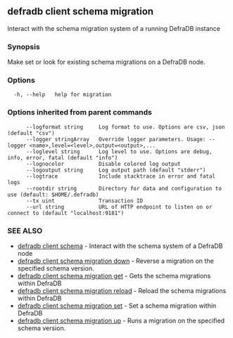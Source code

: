 ## defradb client schema migration

Interact with the schema migration system of a running DefraDB instance

### Synopsis

Make set or look for existing schema migrations on a DefraDB node.

### Options

```
  -h, --help   help for migration
```

### Options inherited from parent commands

```
      --logformat string     Log format to use. Options are csv, json (default "csv")
      --logger stringArray   Override logger parameters. Usage: --logger <name>,level=<level>,output=<output>,...
      --loglevel string      Log level to use. Options are debug, info, error, fatal (default "info")
      --lognocolor           Disable colored log output
      --logoutput string     Log output path (default "stderr")
      --logtrace             Include stacktrace in error and fatal logs
      --rootdir string       Directory for data and configuration to use (default: $HOME/.defradb)
      --tx uint              Transaction ID
      --url string           URL of HTTP endpoint to listen on or connect to (default "localhost:9181")
```

### SEE ALSO

* [defradb client schema](defradb_client_schema.md)	 - Interact with the schema system of a DefraDB node
* [defradb client schema migration down](defradb_client_schema_migration_down.md)	 - Reverse a migration on the specified schema version.
* [defradb client schema migration get](defradb_client_schema_migration_get.md)	 - Gets the schema migrations within DefraDB
* [defradb client schema migration reload](defradb_client_schema_migration_reload.md)	 - Reload the schema migrations within DefraDB
* [defradb client schema migration set](defradb_client_schema_migration_set.md)	 - Set a schema migration within DefraDB
* [defradb client schema migration up](defradb_client_schema_migration_up.md)	 - Runs a migration on the specified schema version.

